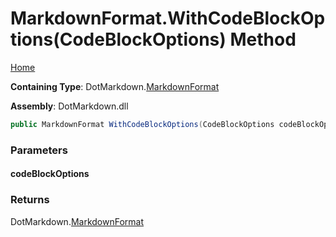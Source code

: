 <a name="_top"></a>

# MarkdownFormat\.WithCodeBlockOptions\(CodeBlockOptions\) Method

[Home](../../../README.md#_top)

**Containing Type**: DotMarkdown\.[MarkdownFormat](../README.md#_top)

**Assembly**: DotMarkdown\.dll

```csharp
public MarkdownFormat WithCodeBlockOptions(CodeBlockOptions codeBlockOptions)
```

### Parameters

#### codeBlockOptions

### Returns

DotMarkdown\.[MarkdownFormat](../README.md#_top)

